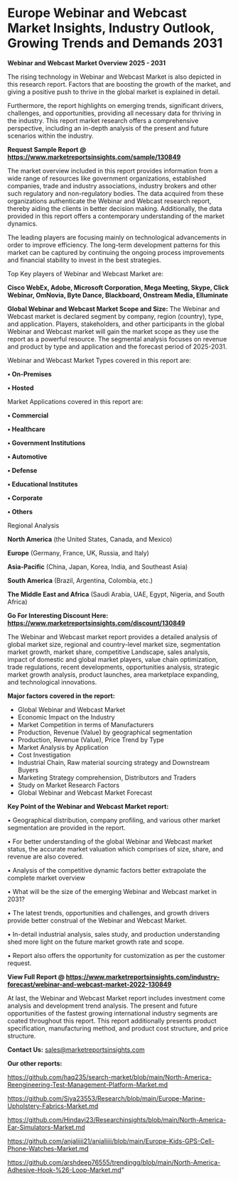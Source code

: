 # Europe Webinar and Webcast Market Insights, Industry Outlook, Growing Trends and Demands 2031

<Strong> Webinar and Webcast Market Overview 2025 - 2031</strong>

The rising technology in Webinar and Webcast Market is also depicted in this research report. Factors that are boosting the growth of the market, and giving a positive push to thrive in the global market is explained in detail.

Furthermore, the report highlights on emerging trends, significant drivers, challenges, and opportunities, providing all necessary data for thriving in the industry. This report market research offers a comprehensive perspective, including an in-depth analysis of the present and future scenarios within the industry.

<strong>Request Sample Report @ <a href=https://www.marketreportsinsights.com/sample/130849>https://www.marketreportsinsights.com/sample/130849</a></strong>

The market overview included in this report provides information from a wide range of resources like government organizations, established companies, trade and industry associations, industry brokers and other such regulatory and non-regulatory bodies. The data acquired from these organizations authenticate the Webinar and Webcast research report, thereby aiding the clients in better decision making. Additionally, the data provided in this report offers a contemporary understanding of the market dynamics.

The leading players are focusing mainly on technological advancements in order to improve efficiency. The long-term development patterns for this market can be captured by continuing the ongoing process improvements and financial stability to invest in the best strategies.

Top Key players of Webinar and Webcast Market are:

<strong>Cisco WebEx, Adobe, Microsoft Corporation, Mega Meeting, Skype, Click Webinar, OmNovia, Byte Dance, Blackboard, Onstream Media, Elluminate</strong>

<strong><b>Global Webinar and Webcast Market Scope and Size:</b></strong>
The Webinar and Webcast market is declared segment by company, region (country), type, and application. Players, stakeholders, and other participants in the global Webinar and Webcast market will gain the market scope as they use the report as a powerful resource. The segmental analysis focuses on revenue and product by type and application and the forecast period of 2025-2031.

Webinar and Webcast Market Types covered in this report are:

<strong>• On-Premises

• Hosted</strong>

Market Applications covered in this report are:

<strong>• Commercial

• Healthcare

• Government Institutions

• Automotive

• Defense

• Educational Institutes

• Corporate

• Others</strong> 

Regional Analysis

<strong>North America</strong> (the United States, Canada, and Mexico)

<strong>Europe</strong> (Germany, France, UK, Russia, and Italy)

<strong>Asia-Pacific</strong> (China, Japan, Korea, India, and Southeast Asia)

<strong>South America</strong> (Brazil, Argentina, Colombia, etc.)

<strong>The Middle East and Africa</strong> (Saudi Arabia, UAE, Egypt, Nigeria, and South Africa)

<strong>Go For Interesting Discount Here: <a href=https://www.marketreportsinsights.com/discount/130849>https://www.marketreportsinsights.com/discount/130849</a></strong>

The Webinar and Webcast market report provides a detailed analysis of global market size, regional and country-level market size, segmentation market growth, market share, competitive Landscape, sales analysis, impact of domestic and global market players, value chain optimization, trade regulations, recent developments, opportunities analysis, strategic market growth analysis, product launches, area marketplace expanding, and technological innovations.

<strong><b>Major factors covered in the report:</b></strong>
<ul>
  <li>Global Webinar and Webcast Market </li>
  <li>Economic Impact on the Industry</li>
  <li>Market Competition in terms of Manufacturers</li>
  <li>Production, Revenue (Value) by geographical segmentation</li>
  <li>Production, Revenue (Value), Price Trend by Type</li>
  <li>Market Analysis by Application</li>
  <li>Cost Investigation</li>
  <li>Industrial Chain, Raw material sourcing strategy and Downstream Buyers</li>
  <li>Marketing Strategy comprehension, Distributors and Traders</li>
  <li>Study on Market Research Factors</li>
  <li>Global Webinar and Webcast Market Forecast</li>
</ul>

<strong><b>Key Point of the Webinar and Webcast Market report:</b></strong>

• Geographical distribution, company profiling, and various other market segmentation are provided in the report.

• For better understanding of the global Webinar and Webcast market status, the accurate market valuation which comprises of size, share, and revenue are also covered.

• Analysis of the competitive dynamic factors better extrapolate the complete market overview

• What will be the size of the emerging Webinar and Webcast market in 2031?

• The latest trends, opportunities and challenges, and growth drivers provide better construal of the Webinar and Webcast Market.

• In-detail industrial analysis, sales study, and production understanding shed more light on the future market growth rate and scope.

• Report also offers the opportunity for customization as per the customer request.

<strong><b>View Full Report @ <a href=https://www.marketreportsinsights.com/industry-forecast/webinar-and-webcast-market-2022-130849>https://www.marketreportsinsights.com/industry-forecast/webinar-and-webcast-market-2022-130849</a></b></strong>


At last, the Webinar and Webcast Market report includes investment come analysis and development trend analysis. The present and future opportunities of the fastest growing international industry segments are coated throughout this report. This report additionally presents product specification, manufacturing method, and product cost structure, and price structure.

<strong>Contact Us:</strong>
sales@marketreportsinsights.com

<strong>Our other reports:</strong>

<a href=https://github.com/haq235/search-market/blob/main/North-America-Reengineering-Test-Management-Platform-Market.md>https://github.com/haq235/search-market/blob/main/North-America-Reengineering-Test-Management-Platform-Market.md</a>

<a href=https://github.com/Siya23553/Research/blob/main/Europe-Marine-Upholstery-Fabrics-Market.md>https://github.com/Siya23553/Research/blob/main/Europe-Marine-Upholstery-Fabrics-Market.md</a>

<a href=https://github.com/Hindavi23/Researchinsights/blob/main/North-America-Ear-Simulators-Market.md>https://github.com/Hindavi23/Researchinsights/blob/main/North-America-Ear-Simulators-Market.md</a>

<a href=https://github.com/anjaliiii21/anjaliiii/blob/main/Europe-Kids-GPS-Cell-Phone-Watches-Market.md>https://github.com/anjaliiii21/anjaliiii/blob/main/Europe-Kids-GPS-Cell-Phone-Watches-Market.md</a>

<a href=https://github.com/arshdeep76555/trendingg/blob/main/North-America-Adhesive-Hook-%26-Loop-Market.md>https://github.com/arshdeep76555/trendingg/blob/main/North-America-Adhesive-Hook-%26-Loop-Market.md</a>"
